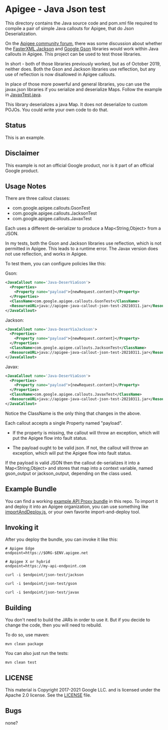 # Apigee - Java Json test

This directory contains the Java source code and pom.xml file required to compile a pair
of simple Java callouts for Apigee, that do Json Deserialization.

On the [Apigee community forum](https://www.googlecloudcommunity.com/gc/Apigee/bd-p/cloud-apigee),
there was some discussion about whether the [FasterXML Jackson](https://github.com/FasterXML/jackson)
and [Google Gson](https://github.com/google/gson) libraries would work within Java callouts in Apigee. This project can be used to test those libraries.

In short - both of those libraries previously worked, but as of October 2019,
neither does. Both the Gson and Jackson libraries use reflection, but any use
of reflection is now disallowed in Apigee callouts.

In place of those more powerful and general libraries, you can use the
javax.json libraries if you serialize and deserialize Maps. Follow the example
in [JavaxTest.java](./callout/src/main/java/com/google/apigee/callouts/JavaxTest.java).

This library deserializes a java Map.  It does not deserialize to custom
POJOs. You could write your own code to do that.


## Status

This is an example.

## Disclaimer

This example is not an official Google product, nor is it part of an official Google product.

## Usage Notes

There are three callout classes:
* com.google.apigee.callouts.GsonTest
* com.google.apigee.callouts.JacksonTest
* com.google.apigee.callouts.JavaxTest

Each uses a different de-serializer to produce a Map<String,Object> from a JSON.

In my tests, both the Gson and Jackson libraries use reflection, which is not
permitted in Apigee. This leads to a runtime error.  The Javax version does not
use reflection, and works in Apigee.


To test them, you can configure policies like this:

Gson:

```xml
<JavaCallout name='Java-DeserViaGson'>
  <Properties>
    <Property name="payload">{newRequest.content}</Property>
  </Properties>
  <ClassName>com.google.apigee.callouts.GsonTest</ClassName>
  <ResourceURL>java://apigee-java-callout-json-test-20210311.jar</ResourceURL>
</JavaCallout>
```

Jackson:

```xml
<JavaCallout name='Java-DeserViaJackson'>
  <Properties>
    <Property name="payload">{newRequest.content}</Property>
  </Properties>
  <ClassName>com.google.apigee.callouts.JacksonTest</ClassName>
  <ResourceURL>java://apigee-java-callout-json-test-20210311.jar</ResourceURL>
</JavaCallout>
```

Javax:

```xml
<JavaCallout name='Java-DeserViaGson'>
  <Properties>
    <Property name="payload">{newRequest.content}</Property>
  </Properties>
  <ClassName>com.google.apigee.callouts.JavaxTest</ClassName>
  <ResourceURL>java://apigee-java-callout-json-test-20210311.jar</ResourceURL>
</JavaCallout>
```


Notice the ClassName is the only thing that changes in the above.

Each callout accepts a single Property named "payload".

* If the property is missing, the callout will throw an exception, which will
  put the Apigee flow into fault status.

* The payload ought to be valid json. If not, the callout will throw an
  exception, which will put the Apigee flow into fault status.

If the payload is valid JSON then the callout de-serializes it into a
Map<String,Object> and stores that map into a context variable, named
gson_output or jackson_output, depending on the class used.


## Example Bundle

You can find a working [example API Proxy bundle](./bundle) in this repo.  To import it
and deploy it into an Apigee organization, you can use something like
[importAndDeploy.js](https://github.com/DinoChiesa/apigee-edge-js-examples/blob/main/importAndDeploy.js),
or your own favorite import-and-deploy tool.

## Invoking it

After you deploy the bundle, you can invoke it like this:

```
# Apigee Edge
endpoint=https://$ORG-$ENV.apigee.net

# Apigee X or hybrid
endpoint=https://my-api-endpoint.com

curl -i $endpoint/json-test/jackson

curl -i $endpoint/json-test/gson

curl -i $endpoint/json-test/javax

```


## Building

You don't need to build the JARs in order to use it. But if you decide to change
the code, then you will need to rebuild.

To do so, use maven:
```
mvn clean package
```

You can also just run the tests:
```
mvn clean test
```


## LICENSE

This material is Copyright 2017-2021 Google LLC.
and is licensed under the Apache 2.0 license. See the [LICENSE](LICENSE) file.


## Bugs

none?
